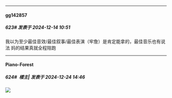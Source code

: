 ﻿
*****

####  gg142857  
##### 623#       发表于 2024-12-14 10:51

我以为至少最佳音效/最佳叙事/最佳表演（牢詹）是肯定能拿的，最佳音乐也有说法
妈的结果真就全程陪跑

*****

####  Piano-Forest  
##### 624#         楼主| 发表于 2024-12-24 14:46

<img src="https://p.sda1.dev/20/60a017de72639d622ea5e806fad1e5f7/54196459877_be9f96e5e8_o_compressed _1_.png" referrerpolicy="no-referrer">

